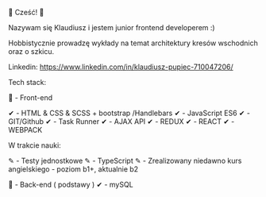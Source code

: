 👋 Cześć! 👋

Nazywam się Klaudiusz i jestem junior frontend developerem :) 

Hobbistycznie prowadzę wykłady na temat architektury kresów wschodnich oraz o szkicu.

Linkedin: https://www.linkedin.com/in/klaudiusz-pupiec-710047206/

Tech stack:

🌝 - Front-end

✔ - HTML & CSS & SCSS + bootstrap /Handlebars
✔ - JavaScript ES6 
✔ - GIT/Github
✔ - Task Runner
✔ - AJAX API
✔ - REDUX
✔ - REACT
✔ - WEBPACK

W trakcie nauki: 

✎  - Testy jednostkowe
✎  - TypeScript
✎  - Zrealizowany niedawno kurs angielskiego - poziom b1+, aktualnie b2

🌚 - Back-end ( podstawy )
✔ - mySQL
